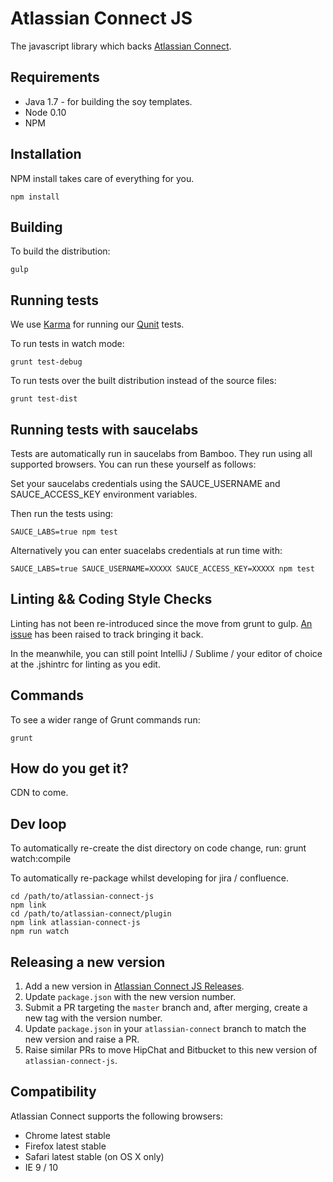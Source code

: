 Atlassian Connect JS
===

The javascript library which backs [Atlassian Connect](http://connect.atlassian.com).

Requirements
------------

- Java 1.7 - for building the soy templates.
- Node 0.10
- NPM

Installation
------------

NPM install takes care of everything for you.

    npm install

Building
--------

To build the distribution:

    gulp

Running tests
-------------

We use [Karma](http://karma-runner.github.io/0.10/index.html) for running our [Qunit](http://qunitjs.com/) tests.

To run tests in watch mode:

    grunt test-debug

To run tests over the built distribution instead of the source files:

    grunt test-dist

Running tests with saucelabs
----------------------------

Tests are automatically run in saucelabs from Bamboo. They run using all supported browsers. You can run these yourself as follows:

Set your saucelabs credentials using the SAUCE_USERNAME and SAUCE_ACCESS_KEY environment variables.

Then run the tests using:

    SAUCE_LABS=true npm test

Alternatively you can enter suacelabs credentials at run time with:

    SAUCE_LABS=true SAUCE_USERNAME=XXXXX SAUCE_ACCESS_KEY=XXXXX npm test

Linting && Coding Style Checks
------------------------------

Linting has not been re-introduced since the move from grunt to gulp. [An issue](https://ecosystem.atlassian.net/browse/ACJS-35) has been raised to track bringing it back.

In the meanwhile, you can still point IntelliJ / Sublime / your editor of choice at the .jshintrc for linting as you edit.

Commands
--------

To see a wider range of Grunt commands run:

    grunt

How do you get it?
------------------

CDN to come.

Dev loop
------------------

To automatically re-create the dist directory on code change, run:
    grunt watch:compile

To automatically re-package whilst developing for jira / confluence.

    cd /path/to/atlassian-connect-js
    npm link
    cd /path/to/atlassian-connect/plugin
    npm link atlassian-connect-js
    npm run watch

Releasing a new version
------------------------

1. Add a new version in [Atlassian Connect JS Releases](https://extranet.atlassian.com/display/ARA/Atlassian+Connect+JS+Releases).
2. Update `package.json` with the new version number.
3. Submit a PR targeting the `master` branch and, after merging, create a new tag with the version number.
4. Update `package.json` in your `atlassian-connect` branch to match the new version and raise a PR.
5. Raise similar PRs to move HipChat and Bitbucket to this new version of `atlassian-connect-js`.

Compatibility
-------------

Atlassian Connect supports the following browsers:

- Chrome latest stable
- Firefox latest stable
- Safari latest stable (on OS X only)
- IE 9 / 10

